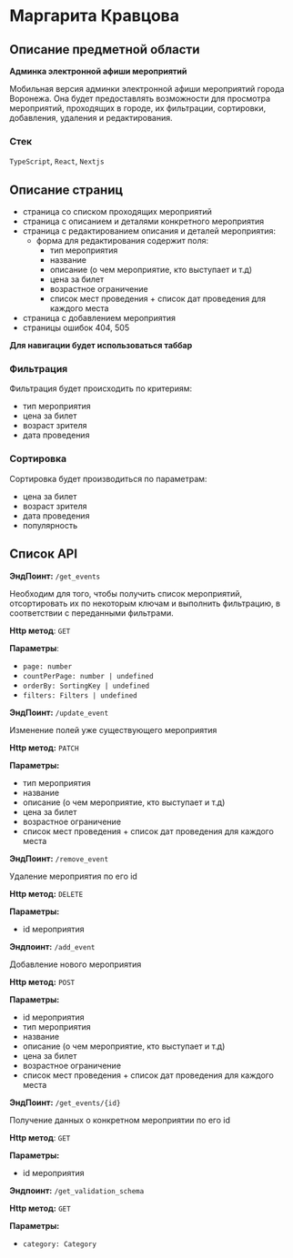 # Маргарита Кравцова

## Описание предметной области

**Админка электронной афиши мероприятий** 

Мобильная версия админки электронной афиши мероприятий города Воронежа. 
Она будет предоставлять возможности для просмотра мероприятий, проходящих в городе, их фильтрации, сортировки, добавления, удаления и редактирования.

### Стек
`TypeScript`, `React`, `Nextjs`

## Описание страниц
- страница со списком проходящих мероприятий
- страница с описанием и деталями конкретного мероприятия
- страница с редактированием описания и деталей мероприятия:
	- форма для редактирования содержит поля:
 		- тип мероприятия 
 		- название
   		- описание (о чем мероприятие, кто выступает и т.д)
     	- цена за билет
      	- возрастное ограничение
        - список мест проведения + список дат проведения для каждого места
- страница с добавлением мероприятия
- страницы ошибок 404, 505

**Для навигации будет использоваться таббар**

 ### Фильтрация
 
 Фильтрация будет происходить по критериям:
 - тип мероприятия
 - цена за билет
 - возраст зрителя
 - дата проведения

### Сортировка

Сортировка будет производиться по параметрам:
- цена за билет
- возраст зрителя
- дата проведения
- популярность

## Список API

**ЭндПоинт:** `/get_events`

Необходим для того, чтобы получить список мероприятий, отсортировать их по некоторым ключам и выполнить фильтрацию, в соответствии с переданными фильтрами.

**Http метод**: `GET`

**Параметры**:
- `page: number`
- `countPerPage: number | undefined`
- `orderBy: SortingKey | undefined`
- `filters: Filters | undefined`

**ЭндПоинт:** `/update_event`

Изменение полей уже существующего мероприятия

**Http метод:** `PATCH`

**Параметры:**
- тип мероприятия 
- название
- описание (о чем мероприятие, кто выступает и т.д)
- цена за билет
- возрастное ограничение
- список мест проведения + список дат проведения для каждого места

**ЭндПоинт:** `/remove_event`

Удаление мероприятия по его id

**Http метод:** `DELETE`

**Параметры:**
- id мероприятия

**Эндпоинт:** `/add_event`

Добавление нового мероприятия

**Http метод:** `POST`

**Параметры:**
- id мероприятия
- тип мероприятия 
- название
- описание (о чем мероприятие, кто выступает и т.д)
- цена за билет
- возрастное ограничение
- список мест проведения + список дат проведения для каждого места

**ЭндПоинт:** `/get_events/{id}`

Получение данных о конкретном мероприятии по его id

**Http метод**: `GET`

**Параметры:**
- id мероприятия

**Эндпоинт:** `/get_validation_schema`

**Http метод:** `GET`

**Параметры:**
- `category: Category`
